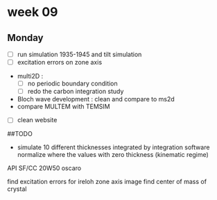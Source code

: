 # week 09
## Monday
  - [ ] run simulation 1935-1945 and tilt simulation
  - [ ] excitation errors on zone axis
- multi2D :
  - [ ] no periodic boundary condition
  - [ ] redo the carbon integration study
- Bloch wave development : clean and compare to ms2d
- compare MULTEM with TEMSIM
- [ ] clean website

##TODO
- simulate 10 different thicknesses integrated by integration software
normalize where the values with zero thickness (kinematic regime)

API SF/CC 20W50 oscaro

find excitation errors for ireloh
zone axis image
find center of mass of crystal
